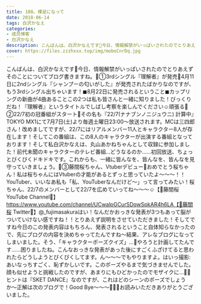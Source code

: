 ```yaml
---
title: 108。裸足になって
date: 2018-06-14
tags: 白沢かなえ
categories: 
- 成员博客
- 白沢かなえ
description: こんばんは、白沢かなえです🌷今日、情報解禁がいっぱいされたのでとりあえずそのことについてブログ書きますね。🌷①3rdシングル『理解者』が発売🌷4月11日に2ndシングル『シャンプーの匂いがした』が発売された...
cover: https://files.zzzhxxx.top/img/moboCnrDq.jpg 
---
```


こんばんは、白沢かなえです🌷今日、情報解禁がいっぱいされたのでとりあえずそのことについてブログ書きますね。🌷①3rdシングル『理解者』が発売🌷4月11日に2ndシングル『シャンプーの匂いがした』が発売されたばかりなのですが、もう3rdシングル出ちゃいます！◼︎8月22日に発売されるということ◼︎カップリングの新曲が4曲あることこの2つは私も皆さんと一緒に知りました！びっくりだね！『理解者』というタイトルでしばし考察を楽しんでください☺️頑張る🌷②22/7初の冠番組がスタート🌷その名も『22/7(ナナブンノニジュウニ) 計算中』TOKYO MX1にて7月7日(土)より毎週土曜日23:00〜放送されます。MCは三四郎さん！改めましてですが、22/7にはリアルメンバー11人とキャラクター8人が存在します！そしてこの番組は、この8人のキャラクターが出演する番組となっております！そして私白沢かなえは、丸山あかねちゃんとして収録に参加しました！前代未聞のキャラクターのテレビ番組…どうなるのか……初回放送、ちょっとびくびくドキドキです。これからも、一緒に皆んなを、皆んなを、皆んなを見守っていきましょう。🌷③藤間桜ちゃん、Vtuberデビュー🌷おめでとう桜ちゃん！私は桜ちゃんにはVtuberの才能があるとずっと思っていたよ〜〜〜！！YouTuber、いいなあ私も「私、YouTuberなんだけど〜」って言ってみたい！桜ちゃん、22/7のメンバーとして22/7を広めていってね〜〜〜☺️【🌸藤間桜 YouTube Channel🌸】https://www.youtube.com/channel/UCwalpGCurSDqwSpkAR4h6LA【🌸藤間桜 Twitter🌸】@_fujimasakuraはい！なんだかおっきな発表が3つもあって脳がついていけない感ですね！！とりあえず説明をさせていただきました！そしてですね今日のこの発表内容はもちろん、発表されるということ自体知らなかったので、先にブログの内容を決めちゃってたんですね〜結果、アレなブログになってしまいました。そう、「キャラクターポーズクイズ」…🤔やろうと計画してたんです……困りましたね。こんなおっきな発表があった後にすごくふざけてると思われたらどうしようとびくびくしてます。ん〜〜〜でもやりますよ。はいっ撮影:あいなっちすごく、恥ずかしいです。このポーズやるまで気づきませんでした。顔も似せようと挑戦したのですが、あまりにもひどかったのでモザイクに…🐶❌ヒントは『SKET DANCE』なのですが、これはどのシーンのポーズでしょうか〜正解は次のブログで！Good Bye〜〜〜🌸🌸🌸お読みいただきありがとうございました。


